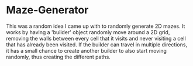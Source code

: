 # Maze-Generator

This was a random idea I came up with to randomly generate 2D mazes. It works by having a 'builder' object randomly move around a 2D grid, removing the walls between every cell that it visits and never visiting a cell that has already been visited. If the builder can travel in multiple directions, it has a small chance to create another builder to also start moving randomly, thus creating the different paths.
